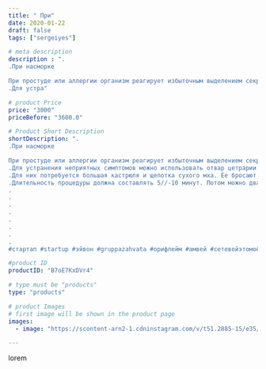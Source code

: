 ```yaml
---
title: " При"
date: 2020-01-22
draft: false
tags: ["sergeiyes"]

# meta description
description : ".
.При насморке

При простуде или аллергии организм реагирует избыточным выделением секрета из полости носа. Одновременно там возникает воспаление. .
.Для устра"

# product Price
price: "3000"
priceBefore: "3600.0"

# Product Short Description
shortDescription: ".
.При насморке

При простуде или аллергии организм реагирует избыточным выделением секрета из полости носа. Одновременно там возникает воспаление. .
.Для устранения неприятных симптомов можно использовать отвар цетрарии и одновременно сделать ингаляции. .
.Для них потребуется большая кастрюля и щепотка сухого мха. Ее бросают в кипящую воду, а потом накрывают голову полотенцем и дышат паром. .
.Длительность процедуры должна составлять 5//-10 минут. Потом можно два раза нагреть и использовать полученное средство. В день рекомендуется проводить не более 3 ингаляций.
.
.
.
.
.
.
.
.
#стартап #startup #эйвон #gruppazahvata #орифлейм #амвей #сетевойэтомоё #сетевой #цетрария #ручнаяработа #бизнесбезвложений #резьбаподереву #сетевойэтомодно #живоедерево #сетевоймаркетинг #стильжизни #исландскиймох #пятигорск #КРЫМ #Севастополь #бизнес #churslabs #sergeystar"

#product ID
productID: "B7oE7KxDVr4"

# type must be "products"
type: "products"

# product Images
# first image will be shown in the product page
images:
  - image: "https://scontent-arn2-1.cdninstagram.com/v/t51.2885-15/e35/83363979_168060614483035_5690952799196209022_n.jpg?tp=1&_nc_ht=scontent-arn2-1.cdninstagram.com&_nc_cat=107&_nc_ohc=qjGbVEYmnyoAX9dja0R&ccb=7-4&oh=d5c2a54d0c9ee8feb4848e97ccf71b7e&oe=6085E1E8&_nc_sid=86f79a&ig_cache_key=MjIyNzA1MTY3MzkzMDI1OTE5Mg%3D%3D.2-ccb7-4"

---
```

lorem
